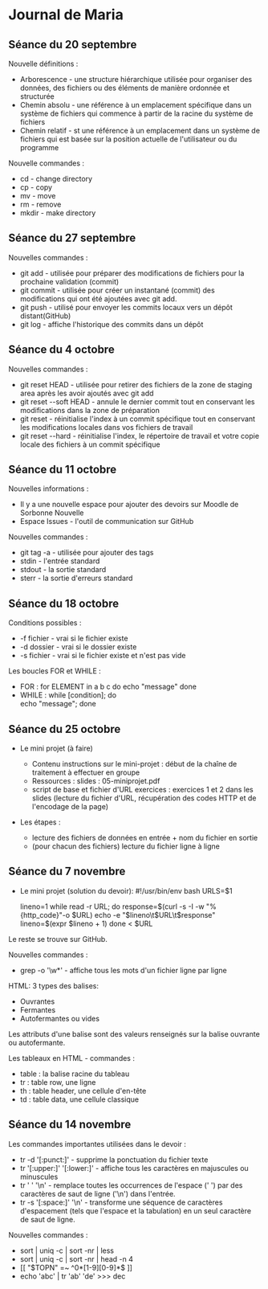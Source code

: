 # Journal de Maria  
## Séance du 20 septembre

Nouvelle définitions : 
- Arborescence - une structure hiérarchique utilisée pour organiser des données, des fichiers ou des éléments de manière ordonnée et structurée 
- Chemin absolu - une référence à un emplacement spécifique dans un système de fichiers qui commence à partir de la racine du système de fichiers 
- Chemin relatif - st une référence à un emplacement dans un système de fichiers qui est basée sur la position actuelle de l'utilisateur ou du programme

Nouvelle commandes : 
- cd - change directory
- cp - copy
- mv - move
- rm - remove
- mkdir - make directory

## Séance du 27 septembre

Nouvelles commandes :
- git add - utilisée pour préparer des modifications de fichiers pour la prochaine validation (commit)
- git commit - utilisée pour créer un instantané (commit) des modifications qui ont été ajoutées avec git add.
- git push - utilisé pour envoyer les commits locaux vers un dépôt distant(GitHub) 
- git log - affiche l'historique des commits dans un dépôt

## Séance du 4 octobre

Nouvelles commandes :
- git reset HEAD - utilisée pour retirer des fichiers de la zone de staging area après les avoir ajoutés avec git add
- git reset --soft HEAD - annule le dernier commit tout en conservant les modifications dans la zone de préparation
- git reset - réinitialise l'index à un commit spécifique tout en conservant les modifications locales dans vos fichiers de travail
- git reset --hard - réinitialise l'index, le répertoire de travail et votre copie locale des fichiers à un commit spécifique

## Séance du 11 octobre

Nouvelles informations :
- Il y a une nouvelle espace pour ajouter des devoirs sur Moodle de Sorbonne Nouvelle 
- Espace Issues - l'outil de communication sur GitHub

Nouvelles commandes :
- git tag -a - utilisée pour ajouter des tags
- stdin - l'entrée standard
- stdout - la sortie standard
- sterr - la sortie d'erreurs standard 

## Séance du 18 octobre

Conditions possibles :
- -f fichier - vrai si le fichier existe
- -d dossier - vrai si le dossier existe
- -s fichier - vrai si le fichier existe et n'est pas vide

Les boucles FOR et WHILE :
- FOR :
    for ELEMENT in a b c
    do
        echo "message"
    done
- WHILE :
    while [condition];
    do  
        echo "message";
    done
    
## Séance du 25 octobre

- Le mini projet (à faire)
	- Contenu instructions sur le mini-projet : 
	début de la chaîne de traitement à effectuer en groupe 
	- Ressources : 
	slides : 05-miniprojet.pdf 
	- script de base et fichier d'URL exercices : 
	exercices 1 et 2 dans les slides (lecture du fichier d'URL, récupération des codes HTTP et de l'encodage de la page)

- Les étapes :
	- lecture des fichiers de données en entrée + nom du fichier en sortie
	- (pour chacun des fichiers) lecture du fichier ligne à ligne


## Séance du 7 novembre

- Le mini projet (solution du devoir):
    #!/usr/bin/env bash 
	URLS=$1
	
	lineno=1
	while read -r URL;
	do 
		response=$(curl -s -I -w "%{http_code}"-o $URL) 
		echo -e "$lineno\t$URL\t$response"
		lineno=$(expr $lineno + 1)
	done < $URL 

Le reste se trouve sur GitHub. 

Nouvelles commandes :
- grep -o '\w*' - affiche tous les mots d'un fichier ligne par ligne

HTML:
3 types des balises:
- Ouvrantes <balise>
- Fermantes </balise>
- Autofermantes ou vides <balise/>

Les attributs d'une balise sont des valeurs renseignés sur la balise ouvrante ou autofermante.

Les tableaux en HTML - commandes :
- table : la balise racine du tableau
- tr : table row, une ligne
- th : table header, une cellule d'en-tête
- td : table data, une cellule classique

## Séance du 14 novembre

Les commandes importantes utilisées dans le devoir :
- tr -d '[:punct:]' - supprime la ponctuation du fichier texte
- tr '[:upper:]' '[:lower:]' - affiche tous les caractères en majuscules ou minuscules 
- tr ' ' '\n' - remplace toutes les occurrences de l'espace (' ') par des caractères de saut de ligne ('\n') dans l'entrée.
- tr -s '[:space:]' '\n' - transforme une séquence de caractères d'espacement (tels que l'espace et la tabulation) en un seul caractère de saut de ligne. 

Nouvelles commandes : 
- <nom du fichier> sort | uniq -c | sort -nr | less
- <nom du fichier> sort | uniq -c | sort -nr | head -n 4
- [[ "$TOPN" =~ ^0*[1-9][0-9]*$ ]]
- echo 'abc' | tr 'ab' 'de' >>> dec 
